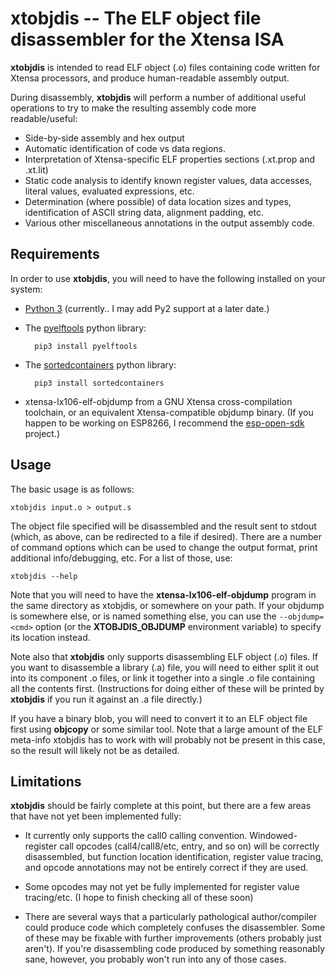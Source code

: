 xtobjdis -- The ELF object file disassembler for the Xtensa ISA
===============================================================

**xtobjdis** is intended to read ELF object (.o) files containing code written for Xtensa processors, and produce human-readable assembly output.

During disassembly, **xtobjdis** will perform a number of additional useful operations to try to make the resulting assembly code more readable/useful:

* Side-by-side assembly and hex output
* Automatic identification of code vs data regions.
* Interpretation of Xtensa-specific ELF properties sections (.xt.prop and .xt.lit)
* Static code analysis to identify known register values, data accesses, literal values, evaluated expressions, etc.
* Determination (where possible) of data location sizes and types, identification of ASCII string data, alignment padding, etc.
* Various other miscellaneous annotations in the output assembly code.

Requirements
------------

In order to use **xtobjdis**, you will need to have the following installed on your system:

* [Python 3](https://www.python.org/downloads/) (currently.. I may add Py2 support at a later date.)
* The [pyelftools](https://pypi.python.org/pypi/pyelftools) python library:

        pip3 install pyelftools

* The [sortedcontainers](https://pypi.python.org/pypi/sortedcontainers) python library:

        pip3 install sortedcontainers

* xtensa-lx106-elf-objdump from a GNU Xtensa cross-compilation toolchain, or an equivalent Xtensa-compatible objdump binary.  (If you happen to be working on ESP8266, I recommend the [esp-open-sdk](https://github.com/pfalcon/esp-open-sdk) project.)

Usage
-----

The basic usage is as follows:

    xtobjdis input.o > output.s 

The object file specified will be disassembled and the result sent to stdout (which, as above, can be redirected to a file if desired).  There are a number of command options which can be used to change the output format, print additional info/debugging, etc.  For a list of those, use:

    xtobjdis --help

Note that you will need to have the **xtensa-lx106-elf-objdump** program in the same directory as xtobjdis, or somewhere on your path.  If your objdump is somewhere else, or is named something else, you can use the `--objdump=<cmd>` option (or the **XTOBJDIS_OBJDUMP** environment variable) to specify its location instead.

Note also that **xtobjdis** only supports disassembling ELF object (.o) files.  If you want to disassemble a library (.a) file, you will need to either split it out into its component .o files, or link it together into a single .o file containing all the contents first.  (Instructions for doing either of these will be printed by **xtobjdis** if you run it against an .a file directly.)

If you have a binary blob, you will need to convert it to an ELF object file first using **objcopy** or some similar tool.  Note that a large amount of the ELF meta-info xtobjdis has to work with will probably not be present in this case, so the result will likely not be as detailed.

Limitations
-----------

**xtobjdis** should be fairly complete at this point, but there are a few areas that have not yet been implemented fully:

* It currently only supports the call0 calling convention.  Windowed-register call opcodes (call4/call8/etc, entry, and so on) will be correctly disassembled, but function location identification, register value tracing, and opcode annotations may not be entirely correct if they are used.

* Some opcodes may not yet be fully implemented for register value tracing/etc. (I hope to finish checking all of these soon)

* There are several ways that a particularly pathological author/compiler could produce code which completely confuses the disassembler.  Some of these may be fixable with further improvements (others probably just aren't).  If you're disassembling code produced by something reasonably sane, however, you probably won't run into any of those cases.
